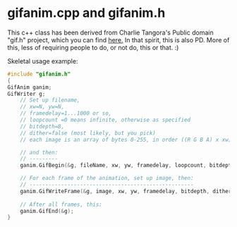 # gifanim.cpp and gifanim.h

This c++ class has been derived from Charlie Tangora's Public
domain "gif.h" project, which you can find
[here.](https://github.com/charlietangora/gif-h) In that spirit,
this is also PD. More of this, less of requiring people to do,
or not do, this or that. :)

Skeletal usage example:

```c++
#include "gifanim.h"
{
GifAnim ganim;
GifWriter g;
	// Set up filename,
	// xw=N, yw=N,
	// framedelay=1...1000 or so,
	// loopcount =0 means infinite, otherwise as specified
	// bitdepth=8,
	// dither=false (most likely, but you pick)
	// each image is an array of bytes 0-255, in order ((R G B A) x xw) x yw)

	// and then:
	// ---------
	ganim.GifBegin(&g, fileName, xw, yw, framedelay, loopcount, bitdepth, dither);

	// For each frame of the animation, set up image, then:
	// ----------------------------------------------------
	ganim.GifWriteFrame(&g, image, xw, yw, framedelay, bitdepth, dither);
	
	// After all frames, this:
	ganim.GifEnd(&g);
}
```
